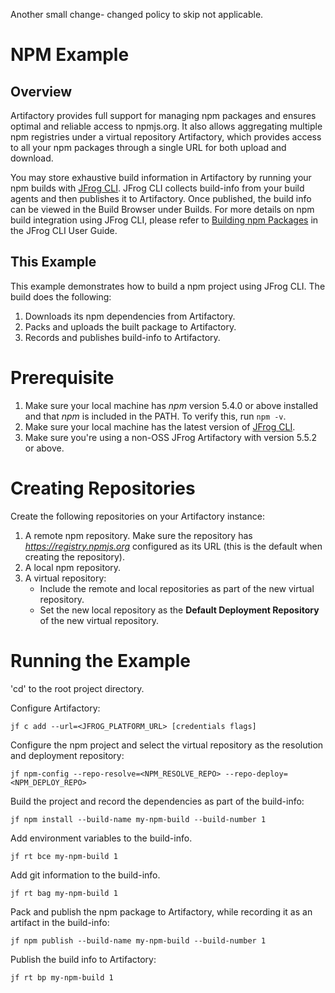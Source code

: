 Another small change- changed policy to skip not applicable.

# NPM Example

## Overview

Artifactory provides full support for managing npm packages and ensures optimal and reliable access to npmjs.org. It also allows aggregating multiple npm registries under a virtual repository Artifactory, which provides access to all your npm packages through a single URL for both upload and download.

You may store exhaustive build information in Artifactory by running your npm builds with [JFrog CLI](https://www.jfrog.com/confluence/display/CLI/JFrog+CLI).
JFrog CLI collects build-info from your build agents and then publishes it to Artifactory. Once published, the build info can be viewed in the Build Browser under Builds.
For more details on npm build integration using JFrog CLI, please refer to [Building npm Packages](https://www.jfrog.com/confluence/display/CLI/CLI+for+JFrog+Artifactory#CLIforJFrogArtifactory-BuildingNpmPackagesUsingtheNpmClient) in the JFrog CLI User Guide.

## This Example

This example demonstrates how to build a npm project using JFrog CLI. The build does the following:

1. Downloads its npm dependencies from Artifactory.
2. Packs and uploads the built package to Artifactory.
3. Records and publishes build-info to Artifactory.

# Prerequisite

1. Make sure your local machine has _npm_ version 5.4.0 or above installed and that _npm_ is included in the PATH. To verify this, run `npm -v`.
2. Make sure your local machine has the latest version of [JFrog CLI](https://jfrog.com/getcli/).
3. Make sure you're using a non-OSS JFrog Artifactory with version 5.5.2 or above.

# Creating Repositories

Create the following repositories on your Artifactory instance:

1. A remote npm repository. Make sure the repository has *https://registry.npmjs.org* configured as its URL (this is the default when creating the repository).
2. A local npm repository.
3. A virtual repository:
   - Include the remote and local repositories as part of the new virtual repository.
   - Set the new local repository as the **Default Deployment Repository** of the new virtual repository.

# Running the Example

'cd' to the root project directory.

Configure Artifactory:

```
jf c add --url=<JFROG_PLATFORM_URL> [credentials flags]
```

Configure the npm project and select the virtual repository as the resolution and deployment repository:

```
jf npm-config --repo-resolve=<NPM_RESOLVE_REPO> --repo-deploy=<NPM_DEPLOY_REPO>
```

Build the project and record the dependencies as part of the build-info:

```
jf npm install --build-name my-npm-build --build-number 1
```

Add environment variables to the build-info.

```
jf rt bce my-npm-build 1
```

Add git information to the build-info.

```
jf rt bag my-npm-build 1
```

Pack and publish the npm package to Artifactory, while recording it as an artifact in the build-info:

```
jf npm publish --build-name my-npm-build --build-number 1
```

Publish the build info to Artifactory:

```
jf rt bp my-npm-build 1
```
